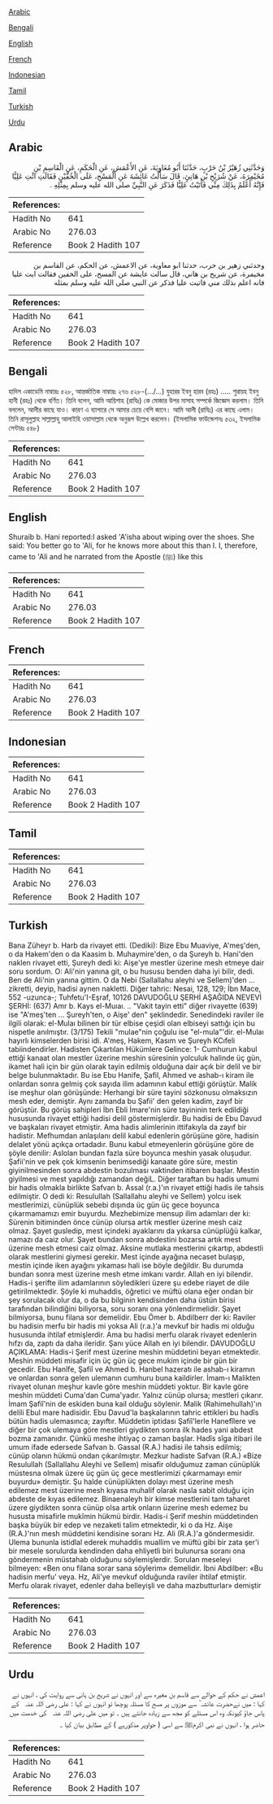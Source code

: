 [Arabic](#arabic)

[Bengali](#bengali)

[English](#english)

[French](#french)

[Indonesian](#indonesian)

[Tamil](#tamil)

[Turkish](#turkish)

[Urdu](#urdu)

## Arabic


<div dir="rtl" lang="ar" style={{fontSize:'larger',backgroundColor:'#f8f9fa',padding:20}}>
وَحَدَّثَنِي زُهَيْرُ بْنُ حَرْبٍ، حَدَّثَنَا أَبُو مُعَاوِيَةَ، عَنِ الأَعْمَشِ، عَنِ الْحَكَمِ، عَنِ الْقَاسِمِ بْنِ مُخَيْمِرَةَ، عَنْ شُرَيْحِ بْنِ هَانِئٍ، قَالَ سَأَلْتُ عَائِشَةَ عَنِ الْمَسْحِ، عَلَى الْخُفَّيْنِ فَقَالَتِ ائْتِ عَلِيًّا فَإِنَّهُ أَعْلَمُ بِذَلِكَ مِنِّي فَأَتَيْتُ عَلِيًّا فَذَكَرَ عَنِ النَّبِيِّ صلى الله عليه وسلم بِمِثْلِهِ ‏.‏
</div>
<div style={{backgroundColor:'#f8f9fa',padding:20, marginBottom: 10}}><table> <thead> <tr> <th>References:</th> <th></th> </tr> </thead> <tbody><tr><td>Hadith No</td><td>641</td></tr><tr><td>Arabic No</td><td>276.03</td></tr><tr><td>Reference</td><td>Book 2 Hadith 107</td></tr></tbody></table></div>


<div dir="rtl" lang="ar" style={{fontSize:'larger',backgroundColor:'#f8f9fa',padding:20}}>
وحدثني زهير بن حرب، حدثنا ابو معاوية، عن الاعمش، عن الحكم، عن القاسم بن مخيمرة، عن شريح بن هاني، قال سالت عايشة عن المسح، على الخفين فقالت ايت عليا فانه اعلم بذلك مني فاتيت عليا فذكر عن النبي صلى الله عليه وسلم بمثله
</div>
<div style={{backgroundColor:'#f8f9fa',padding:20, marginBottom: 10}}><table> <thead> <tr> <th>References:</th> <th></th> </tr> </thead> <tbody><tr><td>Hadith No</td><td>641</td></tr><tr><td>Arabic No</td><td>276.03</td></tr><tr><td>Reference</td><td>Book 2 Hadith 107</td></tr></tbody></table></div>

## Bengali


<div dir="ltr" lang="bn" style={{fontSize:'larger',backgroundColor:'#f8f9fa',padding:20}}>
হাদিস একাডেমি নাম্বারঃ ৫২৮, আন্তর্জাতিক নাম্বারঃ ২৭৬ ৫২৮-(.../...) যুহারর ইবনু হারব (রহঃ) ..... শুরায়হ ইবনু হানী (রহঃ) থেকে বর্ণিত। তিনি বলেন, আমি আয়িশাহ (রাযিঃ) কে মোজার উপর মাসাহ সম্পর্কে জিজ্ঞেস করলাম। তিনি বললেন, আলীর কাছে যাও। কারণ এ ব্যাপারে সে আমার চেয়ে বেশি জানে। আমি আলী (রাযিঃ) এর কাছে এলাম। তিনি রাসূলুল্লাহ সাল্লাল্লাহু আলাইহি ওয়াসাল্লাম থেকে অনুরূপ উল্লেখ করলেন। (ইসলামিক ফাউন্ডেশনঃ ৫৩২, ইসলামিক সেন্টারঃ ৫৪৮)
</div>
<div style={{backgroundColor:'#f8f9fa',padding:20, marginBottom: 10}}><table> <thead> <tr> <th>References:</th> <th></th> </tr> </thead> <tbody><tr><td>Hadith No</td><td>641</td></tr><tr><td>Arabic No</td><td>276.03</td></tr><tr><td>Reference</td><td>Book 2 Hadith 107</td></tr></tbody></table></div>

## English


<div dir="ltr" lang="en" style={{fontSize:'larger',backgroundColor:'#f8f9fa',padding:20}}>
Shuraib b. Hani reported:I asked 'A'isha about wiping over the shoes. She said: You better go to 'Ali, for he knows more about this than I. I, therefore, came to 'Ali and he narrated from the Apostle (ﷺ) like this
</div>
<div style={{backgroundColor:'#f8f9fa',padding:20, marginBottom: 10}}><table> <thead> <tr> <th>References:</th> <th></th> </tr> </thead> <tbody><tr><td>Hadith No</td><td>641</td></tr><tr><td>Arabic No</td><td>276.03</td></tr><tr><td>Reference</td><td>Book 2 Hadith 107</td></tr></tbody></table></div>

## French


<div dir="ltr" lang="fr" style={{fontSize:'larger',backgroundColor:'#f8f9fa',padding:20}}>

</div>
<div style={{backgroundColor:'#f8f9fa',padding:20, marginBottom: 10}}><table> <thead> <tr> <th>References:</th> <th></th> </tr> </thead> <tbody><tr><td>Hadith No</td><td>641</td></tr><tr><td>Arabic No</td><td>276.03</td></tr><tr><td>Reference</td><td>Book 2 Hadith 107</td></tr></tbody></table></div>

## Indonesian


<div dir="ltr" lang="id" style={{fontSize:'larger',backgroundColor:'#f8f9fa',padding:20}}>

</div>
<div style={{backgroundColor:'#f8f9fa',padding:20, marginBottom: 10}}><table> <thead> <tr> <th>References:</th> <th></th> </tr> </thead> <tbody><tr><td>Hadith No</td><td>641</td></tr><tr><td>Arabic No</td><td>276.03</td></tr><tr><td>Reference</td><td>Book 2 Hadith 107</td></tr></tbody></table></div>

## Tamil


<div dir="ltr" lang="ta" style={{fontSize:'larger',backgroundColor:'#f8f9fa',padding:20}}>

</div>
<div style={{backgroundColor:'#f8f9fa',padding:20, marginBottom: 10}}><table> <thead> <tr> <th>References:</th> <th></th> </tr> </thead> <tbody><tr><td>Hadith No</td><td>641</td></tr><tr><td>Arabic No</td><td>276.03</td></tr><tr><td>Reference</td><td>Book 2 Hadith 107</td></tr></tbody></table></div>

## Turkish


<div dir="ltr" lang="tr" style={{fontSize:'larger',backgroundColor:'#f8f9fa',padding:20}}>
Bana Züheyr b. Harb da rivayet etti. (Dediki): Bize Ebu Muaviye, A'meş'den, o da Hakem'den o da Kaasim b. Muhaymire'den, o da Şureyh b. Hani'den naklen rivayet etti, Şureyh dedi ki: Aişe'ye mestler üzerine mesh etmeye dair soru sordum. O: Ali'nin yanına git, o bu hususu benden daha iyi bilir, dedi. Ben de Ali'nin yanına gittim. O da Nebi (Sallallahu aleyhi ve Sellem)'den ... zikretti, deyip, hadisi aynen nakletti. Diğer tahric: Nesai, 128, 129; İbn Mace, 552 -uzunca-; Tuhfetu'I-Eşraf, 10126 DAVUDOĞLU ŞERHİ AŞAĞIDA NEVEVİ ŞERHİ: (637) Amr b. Kays el-Muıaı. .. "Vakit tayin etti" diğer rivayette (639) ise "A'meş'ten ... Şureyh'ten, o Aişe' den" şeklindedir. Senedindeki raviler ile ilgili olarak: el-Mulaı bilinen bir tür elbise çeşidi olan elbiseyi sattığı için bu nispetle anılmıştır. (3/175) Tekili "mulae"nin çoğulu ise "el-mula"'dir. el-Mulaı hayırlı kimselerden birisi idi. A'meş, Hakem, Kasım ve Şureyh KCıfeli tabiindendirler. Hadisten Çıkartılan Hükümlere Gelince: 1- Cumhurun kabul ettiği kanaat olan mestler üzerine meshin süresinin yolculuk halinde üç gün, ikamet hali için bir gün olarak tayin edilmiş olduğuna dair açık bir delil ve bir belge bulunmaktadır. Bu ise Ebu Hanife, Şafil, Ahmed ve ashab-ı kiram ile onlardan sonra gelmiş çok sayıda ilim adamının kabul ettiği görüştür. Malik ise meşhur olan görüşünde: Herhangi bir süre tayini sözkonusu olmaksızın mesh eder, demiştir. Aynı zamanda bu Şafii' den gelen kadim, zayıf bir görüştür. Bu görüş sahipleri İbn Ebli İmare'nin süre tayininin terk edildiği hususunda rivayet ettiği hadisi delil göstermişlerdir. Bu hadisi de Ebu Davud ve başkaları rivayet etmiştir. Ama hadis alimlerinin ittifakıyla da zayıf bir hadistir. Mefhumdan anlaşılanı delil kabul edenlerin görüşüne göre, hadisin delalet yönü açıkça ortadadır. Bunu kabul etmeyenlerin görüşüne göre de şöyle denilir: Aslolan bundan fazla süre boyunca meshin yasak oluşudur. Şafii'nin ve pek çok kimsenin benimsediği kanaate göre süre, mestin giyinilmesinden sonra abdestin bozulması vaktinden itibaren başlar. Mestin giyilmesi ve mest yapıldığı zamandan değiL. Diğer taraftan bu hadis umumi bir hadis olmakla birlikte Safvan b. Assal (r.a.)'ın rivayet ettiği hadis ile tahsis edilmiştir. O dedi ki: Resulullah (Sallallahu aleyhi ve Sellem) yolcu isek mestlerimizi, cünüplük sebebi dışında üç gün üç gece boyunca çıkarmamamızı emir buyurdu. Mezhebimize mensup ilim adamları der ki: Sürenin bitiminden önce cünüp olursa artık mestler üzerine mesh caiz olmaz. Şayet gusledip, mest içindeki ayaklarını da yıkarsa cünüplüğü kalkar, namazı da caiz olur. Şayet bundan sonra abdestini bozarsa artık mest üzerine mesh etmesi caiz olmaz. Aksine mutlaka mestlerini çıkartıp, abdestli olarak mestlerini giymesi gerekir. Mest içinde ayağına necaset bulaşıp, mestin içinde iken ayağını yıkaması hali ise böyle değildir. Bu durumda bundan sonra mest üzerine mesh etme imkanı vardır. Allah en iyi bilendir. Hadis-i şerifte ilim adamlarının söyledikleri üzere şu edebe riayet de dile getirilmektedir. Şöyle ki muhaddis, öğretici ve müftü olana eğer ondan bir şey sorulacak olur da, o da bu bilginin kendisinden daha üstün birisi tarafından bilindiğini biliyorsa, soru soranı ona yönlendirmelidir. Şayet bilmiyorsa, bunu filana sor demelidir. Ebu Ömer b. Abdilberr der ki: Raviler bu hadisin merfu bir hadis mi yoksa Ali (r.a.)'a mevkuf bir hadis mi olduğu hususunda ihtilaf etmişlerdir. Ama bu hadisi merfu olarak rivayet edenlerin hıfzı da, zaptı da daha ileridir. Şanı yüce Allah en iyi bilendir. DAVUDOĞLU AÇIKLAMA: Hadis-i Şerif mest üzerine meshin müddetini beyan etmektedir. Meshin müddeti misafir için üç gün üç gece mukim içinde bir gün bir gecedir. Ebu Hanîfe, Şafiî ve Ahmed b. Hanbel hazeratı ile ashab-ı kiramın ve onlardan sonra gelen ulemanın cumhuru buna kaildirler. İmam-ı Malikten rivayet olunan meşhur kavle göre meshin müddeti yoktur. Bir kavle göre meshin müddeti Cuma'dan Cuma'yadır. Yalnız cünüp olursa; mestleri çıkarır. İmam Şafiî'nin de eskiden buna kail olduğu söylenir. Malik (Rahimehullah)'ın delili Ebul mare hadisidir. Ebu Davud'la başkalarının tahric ettikleri bu hadîs bütün hadis ulemasınca; zayıftır. Müddetin iptidası Şafiî'lerle Hanefîlere ve diğer bir çok ulemaya göre mestleri giydikten sonra ilk hades yani abdest bozma zamanıdır. Çünkü meshe ihtiyaç o zaman başlar. Hadîs sîga itibari ile umum ifade edersede Safvan b. Gassal (R.A.) hadisi ile tahsis edilmiş; cünüp olanın hükmü ondan çıkarılmıştır. Mezkur hadiste Safvan (R.A.) «Bize Resulullah (Sallallahu Aleyhi ve Sellem) misafir olduğumuz zaman cünüplük müstesna olmak üzere üç gün üç gece mestlerimizi çıkarmamayı emir buyurdu» demiştir. Şu halde cünüplükten dolayı mest üzerine mesh edilemez mest üzerine mesh kıyasa muhalif olarak nasla sabit olduğu için abdeste de kıyas edilemez. Binaenaleyh bir kimse mestlerini tam taharet üzere giydikten sonra cünüp olsa artık onların üzerine mesh edemez bu hususta misafirle mukîmin hükmü birdir. Hadis-i Şerif meshin müddetinden başka büyük bir edep ve nezaketi talim etmektedir, ki o da Hz. Aişe (R.A.)'nın mesh müddetini kendisine soranı Hz. Ali (R.A.)'a göndermesidir. Ulema bununla istidlal ederek muhaddis muallim ve müftü gibi bir zata şer'i bir mesele sorulurda kendinden daha ehliyetli biri bulunursa soranı ona göndermenin müstahab olduğunu söylemişlerdir. Sorulan meseleyi bilmeyen: «Ben onu filana sorar sana söylerim» demelidir. İbni Abdilber: «Bu hadisin merfu' veya. Hz, Ali'ye mevkuf olduğunda raviler ihtilaf etmiştir. Merfu olarak rivayet, edenler daha belleyişli ve daha mazbutturlar» demiştir
</div>
<div style={{backgroundColor:'#f8f9fa',padding:20, marginBottom: 10}}><table> <thead> <tr> <th>References:</th> <th></th> </tr> </thead> <tbody><tr><td>Hadith No</td><td>641</td></tr><tr><td>Arabic No</td><td>276.03</td></tr><tr><td>Reference</td><td>Book 2 Hadith 107</td></tr></tbody></table></div>

## Urdu


<div dir="rtl" lang="ur" style={{fontSize:'larger',backgroundColor:'#f8f9fa',padding:20}}>
اعمش نے حکم کے حوالے سے قاسم بن مغیرہ سے اور انہوں نے شریح بن ہانی سے روایت کی ، انہوں نے کہا : میں نےحضرت عائشہ ؓ سے موزوں پر مسح کا مسئلہ پوچھا تو انہوں نے کہا : علی ‌رضی ‌اللہ ‌عنہ ‌ ‌ کے پاس جاؤ کیونکہ وہ اس مسئلے کو مجھ سے زیادہ جانتے ہیں ۔ تو میں علی ‌رضی ‌اللہ ‌عنہ ‌ ‌ کی خدمت میں حاضر ہوا ، انہوں نے نبی اکرمﷺ سے اسی ( جواوپر مذکورہے ) کے مطابق بیان کیا ۔
</div>
<div style={{backgroundColor:'#f8f9fa',padding:20, marginBottom: 10}}><table> <thead> <tr> <th>References:</th> <th></th> </tr> </thead> <tbody><tr><td>Hadith No</td><td>641</td></tr><tr><td>Arabic No</td><td>276.03</td></tr><tr><td>Reference</td><td>Book 2 Hadith 107</td></tr></tbody></table></div>